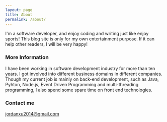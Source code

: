 ```yaml
---
layout: page
title: About
permalink: /about/
---
```


I'm a software developer, and enjoy coding and writing just like enjoy sports!
This blog site is only for my own entertainment purpose. If it can help other readers, I will be very happy!

### More Information

I have been working in software development industry for more than ten years. I got involved into different business domains in different companies. Though my current job is mainly on back-end development, such as Java, Pyhton, Node.js, Event Driven Programming and multi-threading programming, I also spend some spare time on front end technologies.

### Contact me

[jordanxu2014@gmail.com](mailto:jordanxu2014@gmail.com)